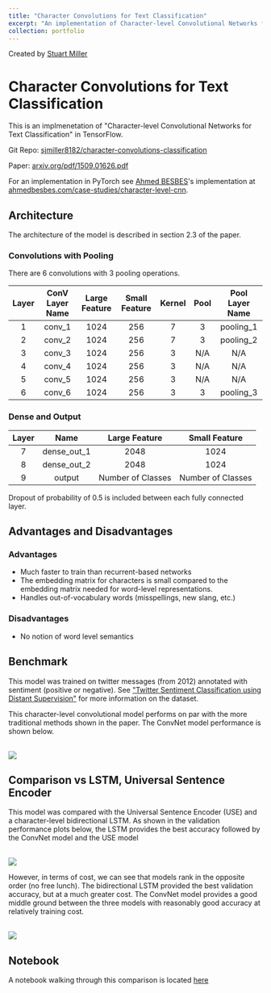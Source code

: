 ```yaml
---
title: "Character Convolutions for Text Classification"
excerpt: "An implementation of Character-level Convolutional Networks for Text Classification in TensorFlow.<br/><img src='/images/letters_banner.png'>"
collection: portfolio
---
```


Created by [Stuart Miller](https://github.com/sjmiller8182)

# Character Convolutions for Text Classification

This is an implmenetation of "Character-level Convolutional Networks for Text Classification" in TensorFlow.

Git Repo: [sjmiller8182/character-convolutions-classification](https://github.com/sjmiller8182/character-convolutions-classification)

Paper: [arxiv.org/pdf/1509.01626.pdf](https://arxiv.org/pdf/1509.01626.pdf)

For an implementation in PyTorch see [Ahmed BESBES](https://www.ahmedbesbes.com/)'s implementation at [ahmedbesbes.com/case-studies/character-level-cnn](https://www.ahmedbesbes.com/case-studies/character-level-cnn).

## Architecture

The architecture of the model is described in section 2.3 of the paper.

### Convolutions with Pooling

There are 6 convolutions with 3 pooling operations.

|  Layer  | ConV Layer Name | Large Feature | Small Feature | Kernel | Pool | Pool Layer Name |
|:-------:|:---------------:|:-------------:|:-------------:|:------:|:----:|:---------------:|
| 1             |  conv_1   |   1024        |   256         | 7      |  3   | pooling_1  |
| 2             | conv_2    |   1024        |   256         | 7      |  3   | pooling_2  |
| 3             |  conv_3   |   1024        |   256         | 3      |  N/A | N/A  |
| 4             | conv_4    |   1024        |   256         | 3      |  N/A | N/A  |
| 5             |  conv_5   |   1024        |   256         | 3      |  N/A | N/A  |
| 6             | conv_6    |   1024        |   256         | 3      |  3   | pooling_3  |

### Dense and Output

|  Layer  | Name | Large Feature | Small Feature |
|:-------:|:---------------:|:-------------:|:-------------:|
| 7       |  dense_out_1   |   2048        |   1024         |
| 8       | dense_out_2    |   2048        |   1024         |
| 9       |  output        |   Number of Classes   |   Number of Classes |

Dropout of probability of 0.5 is included between each fully connected layer.

## Advantages and Disadvantages

### Advantages

* Much faster to train than recurrent-based networks
* The embedding matrix for characters is small compared to the embedding matrix needed for word-level representations.
* Handles out-of-vocabulary words (misspellings, new slang, etc.)

### Disadvantages

* No notion of word level semantics

## Benchmark

This model was trained on twitter messages (from 2012) annotated with sentiment (positive or negative). 
See ["Twitter Sentiment Classification using Distant Supervision"](https://www-cs.stanford.edu/people/alecmgo/papers/TwitterDistantSupervision09.pdf) for more information on the dataset.

This character-level convolutional model performs on par with the more traditional methods shown in the paper.
The ConvNet model performance is shown below.

<br/><img src='/images/ConvNet_Accuracy_Loss.png'> 

## Comparison vs LSTM, Universal Sentence Encoder

This model was compared with the Universal Sentence Encoder (USE) and a character-level bidirectional LSTM.
As shown in the validation performance plots below,
the LSTM provides the best accuracy followed by the ConvNet model and the USE model 

<br/><img src='/images/model_performance_compare.png'> 

However, in terms of cost, we can see that models rank in the opposite order (no free lunch).
The bidirectional LSTM provided the best validation accuracy,
but at a much greater cost.
The ConvNet model provides a good middle ground between the three models with reasonably good accuracy at relatively training cost.

<br/><img src='/images/model_training_time_compare.png'> 

## Notebook 

A notebook walking through this comparison is located 
[here](https://github.com/sjmiller8182/character-convolutions-classification/blob/master/character-convolution-tutorial.ipynb)




